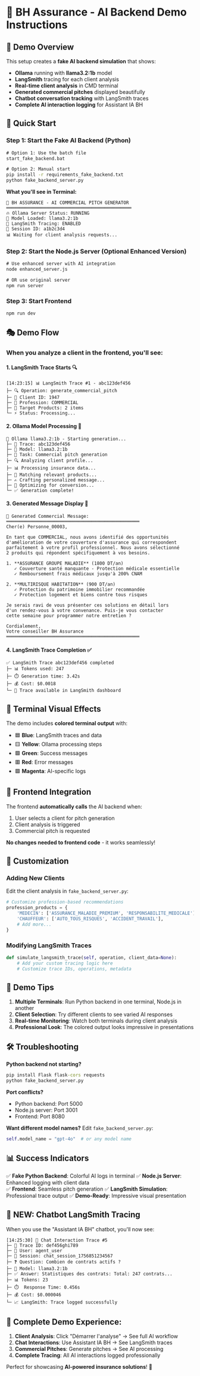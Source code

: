 # 🤖 BH Assurance - AI Backend Demo Instructions

## 🎯 Demo Overview
This setup creates a **fake AI backend simulation** that shows:
- **Ollama** running with **llama3.2:1b** model
- **LangSmith** tracing for each client analysis
- **Real-time client analysis** in CMD terminal
- **Generated commercial pitches** displayed beautifully
- **Chatbot conversation tracking** with LangSmith traces
- **Complete AI interaction logging** for Assistant IA BH

## 🚀 Quick Start

### Step 1: Start the Fake AI Backend (Python)
```cmd
# Option 1: Use the batch file
start_fake_backend.bat

# Option 2: Manual start
pip install -r requirements_fake_backend.txt
python fake_backend_server.py
```

**What you'll see in Terminal:**
```
🤖 BH ASSURANCE - AI COMMERCIAL PITCH GENERATOR
═══════════════════════════════════════════════
🔥 Ollama Server Status: RUNNING
🧠 Model Loaded: llama3.2:1b
📡 LangSmith Tracing: ENABLED
🔗 Session ID: a1b2c3d4
📊 Waiting for client analysis requests...
```

### Step 2: Start the Node.js Server (Optional Enhanced Version)
```cmd
# Use enhanced server with AI integration
node enhanced_server.js

# OR use original server
npm run server
```

### Step 3: Start Frontend
```cmd
npm run dev
```

## 🎭 Demo Flow

### When you analyze a client in the frontend, you'll see:

#### 1. **LangSmith Trace Starts** 🔍
```
[14:23:15] 📊 LangSmith Trace #1 - abc123def456
├─ 🔍 Operation: generate_commercial_pitch  
├─ 👤 Client ID: 1947
├─ 💼 Profession: COMMERCIAL
├─ 🎯 Target Products: 2 items
└─ ⚡ Status: Processing...
```

#### 2. **Ollama Model Processing** 🤖
```
🤖 Ollama llama3.2:1b - Starting generation...
├─ 🔗 Trace: abc123def456
├─ 🧠 Model: llama3.2:1b  
├─ 📝 Task: Commercial pitch generation
├─ 🔍 Analyzing client profile...
├─ 📊 Processing insurance data...
├─ 🎯 Matching relevant products...
├─ ✍️ Crafting personalized message...
├─ 🔧 Optimizing for conversion...
└─ ✅ Generation complete!
```

#### 3. **Generated Message Display** 📧
```
📧 Generated Commercial Message:
══════════════════════════════════════════════════
Cher(e) Personne_00003,

En tant que COMMERCIAL, nous avons identifié des opportunités 
d'amélioration de votre couverture d'assurance qui correspondent 
parfaitement à votre profil professionnel. Nous avons sélectionné 
2 produits qui répondent spécifiquement à vos besoins.

1. **ASSURANCE GROUPE MALADIE** (1800 DT/an)
   ✓ Couverture santé manquante - Protection médicale essentielle
   ✓ Remboursement frais médicaux jusqu'à 200% CNAM

2. **MULTIRISQUE HABITATION** (900 DT/an)  
   ✓ Protection du patrimoine immobilier recommandée
   ✓ Protection logement et biens contre tous risques

Je serais ravi de vous présenter ces solutions en détail lors 
d'un rendez-vous à votre convenance. Puis-je vous contacter 
cette semaine pour programmer notre entretien ?

Cordialement,
Votre conseiller BH Assurance
══════════════════════════════════════════════════
```

#### 4. **LangSmith Trace Completion** ✅
```
✅ LangSmith Trace abc123def456 completed
├─ 📊 Tokens used: 247
├─ ⏱️ Generation time: 3.42s  
├─ 💰 Cost: $0.0018
└─ 🔗 Trace available in LangSmith dashboard
```

## 🎨 Terminal Visual Effects

The demo includes **colored terminal output** with:
- 🟦 **Blue**: LangSmith traces and data
- 🟨 **Yellow**: Ollama processing steps  
- 🟩 **Green**: Success messages
- 🟥 **Red**: Error messages
- 🟪 **Magenta**: AI-specific logs

## 📱 Frontend Integration

The frontend **automatically calls** the AI backend when:
1. User selects a client for pitch generation
2. Client analysis is triggered
3. Commercial pitch is requested

**No changes needed to frontend code** - it works seamlessly!

## 🔧 Customization

### Adding New Clients
Edit the client analysis in `fake_backend_server.py`:
```python
# Customize profession-based recommendations
profession_products = {
    'MEDECIN': ['ASSURANCE_MALADIE_PREMIUM', 'RESPONSABILITE_MEDICALE'],
    'CHAUFFEUR': ['AUTO_TOUS_RISQUES', 'ACCIDENT_TRAVAIL'],
    # Add more...
}
```

### Modifying LangSmith Traces
```python
def simulate_langsmith_trace(self, operation, client_data=None):
    # Add your custom tracing logic here
    # Customize trace IDs, operations, metadata
```

## 🎯 Demo Tips

1. **Multiple Terminals**: Run Python backend in one terminal, Node.js in another
2. **Client Selection**: Try different clients to see varied AI responses
3. **Real-time Monitoring**: Watch both terminals during client analysis
4. **Professional Look**: The colored output looks impressive in presentations

## 🛠️ Troubleshooting

**Python backend not starting?**
```cmd
pip install Flask flask-cors requests
python fake_backend_server.py
```

**Port conflicts?**
- Python backend: Port 5000
- Node.js server: Port 3001  
- Frontend: Port 8080

**Want different model names?**
Edit `fake_backend_server.py`:
```python
self.model_name = "gpt-4o"  # or any model name
```

## 📊 Success Indicators

✅ **Fake Python Backend**: Colorful AI logs in terminal
✅ **Node.js Server**: Enhanced logging with client data  
✅ **Frontend**: Seamless pitch generation
✅ **LangSmith Simulation**: Professional trace output
✅ **Demo-Ready**: Impressive visual presentation

## 💬 **NEW: Chatbot LangSmith Tracing**

When you use the "Assistant IA BH" chatbot, you'll now see:

```
[14:25:30] 💬 Chat Interaction Trace #5
├─ 🔗 Trace ID: def456ghi789
├─ 👤 User: agent_user
├─ 🔄 Session: chat_session_1756851234567
├─ ❓ Question: Combien de contrats actifs ?
├─ 🤖 Model: llama3.2:1b
├─ ✅ Answer: Statistiques des contrats: Total: 247 contrats...
├─ 📊 Tokens: 23
├─ ⏱️  Response Time: 0.456s
├─ 💰 Cost: $0.000046
└─ 📈 LangSmith: Trace logged successfully
```

## 🎯 **Complete Demo Experience:**

1. **Client Analysis**: Click "Démarrer l'analyse" → See full AI workflow
2. **Chat Interactions**: Use Assistant IA BH → See LangSmith traces  
3. **Commercial Pitches**: Generate pitches → See AI processing
4. **Complete Tracing**: All AI interactions logged professionally

Perfect for showcasing **AI-powered insurance solutions**! 🎉